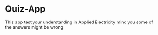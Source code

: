 # Quiz-App
This app test your understanding in Applied Electricity mind you some of the answers might be wrong
